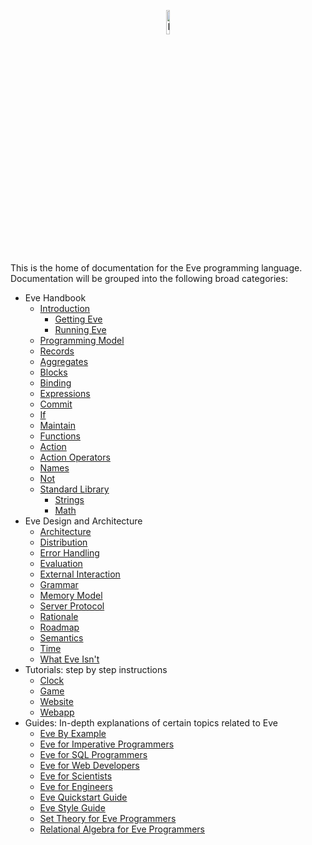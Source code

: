 <p align="center">
  <img src="http://www.witheve.com/logo.png" alt="Eve logo" width="10%" />
</p>

This is the home of documentation for the Eve programming language. Documentation will be grouped into the following broad categories:

- Eve Handbook
  - [Introduction](https://github.com/witheve/docs/blob/master/drafts/handbook/intro.md)
    - [Getting Eve](https://github.com/witheve/docs/blob/master/drafts/handbook/installation.md)
    - [Running Eve](https://github.com/witheve/docs/blob/master/drafts/handbook/running.md)
  - [Programming Model](https://github.com/witheve/docs/blob/master/drafts/handbook/model.md)
  - [Records](https://github.com/witheve/docs/blob/master/drafts/handbook/records.md)
  - [Aggregates](https://github.com/witheve/docs/blob/master/drafts/handbook/aggregates.md)
  - [Blocks](https://github.com/witheve/docs/blob/master/drafts/handbook/blocks.md)
  - [Binding](https://github.com/witheve/docs/blob/master/drafts/handbook/binding.md)
  - [Expressions](https://github.com/witheve/docs/blob/master/drafts/handbook/expressions.md)
  - [Commit](https://github.com/witheve/docs/blob/master/drafts/handbook/commit.md)
  - [If](https://github.com/witheve/docs/blob/master/drafts/handbook/if.md)
  - [Maintain](https://github.com/witheve/docs/blob/master/drafts/handbook/maintain.md)
  - [Functions](https://github.com/witheve/docs/blob/master/drafts/handbook/functions.md)
  - [Action](https://github.com/witheve/docs/blob/master/drafts/handbook/action-phase.md)
  - [Action Operators](https://github.com/witheve/docs/blob/master/drafts/handbook/action-operators.md)
  - [Names](https://github.com/witheve/docs/blob/master/drafts/handbook/names.md)
  - [Not](https://github.com/witheve/docs/blob/master/drafts/handbook/not.md)
  - [Standard Library](https://github.com/witheve/docs/blob/master/drafts/handbook/standard-library.md)
    - [Strings](https://github.com/witheve/docs/blob/master/drafts/handbook/strings/strings.md)
    - [Math](https://github.com/witheve/docs/blob/master/drafts/handbook/math/math.md)
- Eve Design and Architecture
  - [Architecture](https://github.com/witheve/docs/blob/master/drafts/design/architecture.md)
  - [Distribution](https://github.com/witheve/docs/blob/master/drafts/design/distribution.md)
  - [Error Handling](https://github.com/witheve/docs/blob/master/drafts/design/errors-integrity.md)
  - [Evaluation](https://github.com/witheve/docs/blob/master/drafts/design/evaluation.md)
  - [External Interaction](https://github.com/witheve/docs/blob/master/drafts/design/interaction.md)
  - [Grammar](https://github.com/witheve/docs/blob/master/drafts/design/grammar.md)
  - [Memory Model](https://github.com/witheve/docs/blob/master/drafts/design/memory.md)  
  - [Server Protocol](https://github.com/witheve/docs/blob/master/drafts/design/protocol.md)
  - [Rationale](https://github.com/witheve/docs/blob/master/drafts/design/rationale.md)
  - [Roadmap](https://github.com/witheve/docs/blob/master/drafts/design/roadmap.md)
  - [Semantics](https://github.com/witheve/docs/blob/master/drafts/design/semantics.md)
  - [Time](https://github.com/witheve/docs/blob/master/drafts/design/time.md)
  - [What Eve Isn't](https://github.com/witheve/docs/blob/master/drafts/design/eve-isnt.md)
- Tutorials: step by step instructions
  - [Clock](https://github.com/witheve/docs/blob/master/drafts/tutorials/clock.md)
  - [Game]()
  - [Website]()
  - [Webapp]()
- Guides: In-depth explanations of certain topics related to Eve
  - [Eve By Example](https://github.com/witheve/docs/blob/master/drafts/guides/byexample.md)
  - [Eve for Imperative Programmers](https://github.com/witheve/docs/blob/master/drafts/guides/forprogrammers.md)
  - [Eve for SQL Programmers](https://github.com/witheve/docs/blob/master/drafts/guides/forsql.md)
  - [Eve for Web Developers](https://github.com/witheve/docs/blob/master/drafts/guides/forweb.md)
  - [Eve for Scientists](https://github.com/witheve/docs/blob/master/drafts/guides/forscientists.md)
  - [Eve for Engineers](https://github.com/witheve/docs/blob/master/drafts/guides/forengineers.md)
  - [Eve Quickstart Guide](https://github.com/witheve/docs/blob/master/drafts/guides/quickstart.md)
  - [Eve Style Guide](https://github.com/witheve/docs/blob/master/drafts/guides/styleguide.md)
  - [Set Theory for Eve Programmers](https://github.com/witheve/docs/blob/master/drafts/guides/set-theory.md)
  - [Relational Algebra for Eve Programmers](https://github.com/witheve/docs/blob/master/drafts/guides/quickstart.md)